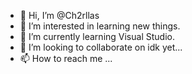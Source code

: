 - 👋 Hi, I’m @Ch2rllas
- 👀 I’m interested in learning new things.
- 🌱 I’m currently learning Visual Studio. 
- 💞️ I’m looking to collaborate on idk yet...
- 📫 How to reach me ...

<!---
Ch2rllas/Ch2rllas is a ✨ special ✨ repository because its `README.md` (this file) appears on your GitHub profile.
You can click the Preview link to take a look at your changes.
--->
